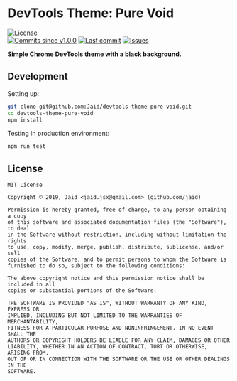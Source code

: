 # DevTools Theme: Pure Void


<a href="https://raw.githubusercontent.com/Jaid/devtools-theme-pure-void/master/license.txt"><img src="https://img.shields.io/github/license/Jaid/devtools-theme-pure-void?style=flat-square" alt="License"/></a>  
 <a href="https://github.com/Jaid/devtools-theme-pure-void/commits"><img src="https://img.shields.io/github/commits-since/Jaid/devtools-theme-pure-void/v1.0.0?style=flat-square&logo=github" alt="Commits since v1.0.0"/></a> <a href="https://github.com/Jaid/devtools-theme-pure-void/commits"><img src="https://img.shields.io/github/last-commit/Jaid/devtools-theme-pure-void?style=flat-square&logo=github" alt="Last commit"/></a> <a href="https://github.com/Jaid/devtools-theme-pure-void/issues"><img src="https://img.shields.io/github/issues/Jaid/devtools-theme-pure-void?style=flat-square&logo=github" alt="Issues"/></a>  

**Simple Chrome DevTools theme with a black background.**























## Development



Setting up:
```bash
git clone git@github.com:Jaid/devtools-theme-pure-void.git
cd devtools-theme-pure-void
npm install
```
Testing in production environment:
```bash
npm run test
```


## License
```text
MIT License

Copyright © 2019, Jaid <jaid.jsx@gmail.com> (github.com/jaid)

Permission is hereby granted, free of charge, to any person obtaining a copy
of this software and associated documentation files (the "Software"), to deal
in the Software without restriction, including without limitation the rights
to use, copy, modify, merge, publish, distribute, sublicense, and/or sell
copies of the Software, and to permit persons to whom the Software is
furnished to do so, subject to the following conditions:

The above copyright notice and this permission notice shall be included in all
copies or substantial portions of the Software.

THE SOFTWARE IS PROVIDED "AS IS", WITHOUT WARRANTY OF ANY KIND, EXPRESS OR
IMPLIED, INCLUDING BUT NOT LIMITED TO THE WARRANTIES OF MERCHANTABILITY,
FITNESS FOR A PARTICULAR PURPOSE AND NONINFRINGEMENT. IN NO EVENT SHALL THE
AUTHORS OR COPYRIGHT HOLDERS BE LIABLE FOR ANY CLAIM, DAMAGES OR OTHER
LIABILITY, WHETHER IN AN ACTION OF CONTRACT, TORT OR OTHERWISE, ARISING FROM,
OUT OF OR IN CONNECTION WITH THE SOFTWARE OR THE USE OR OTHER DEALINGS IN THE
SOFTWARE.
```
